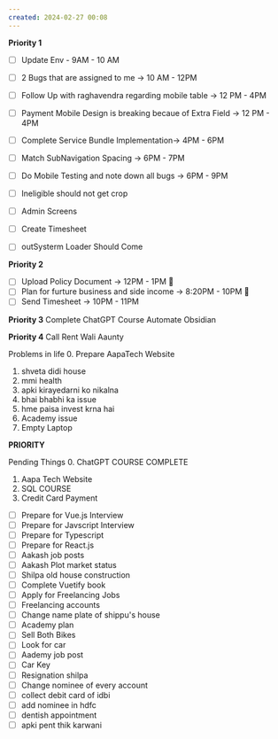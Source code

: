 ```yaml
---
created: 2024-02-27 00:08
---
```

**Priority 1**
- [ ] Update Env - 9AM - 10 AM
- [ ] 2 Bugs that are assigned to me -> 10 AM - 12PM
- [ ] Follow Up with raghavendra regarding mobile table -> 12 PM - 4PM
- [ ] Payment Mobile Design is breaking becaue of Extra Field -> 12 PM - 4PM
- [ ] Complete Service Bundle Implementation-> 4PM - 6PM
- [ ] Match SubNavigation Spacing -> 6PM - 7PM
- [ ] Do Mobile Testing and note down all bugs -> 6PM - 9PM 
- [ ] Ineligible should not get crop
- [ ] Admin Screens
- [ ] Create Timesheet
- [ ] outSysterm Loader Should Come


**Priority 2**
- [ ] Upload Policy Document -> 12PM - 1PM 🔺
- [ ] Plan for furture business and side income -> 8:20PM - 10PM 🔼
- [ ] Send Timesheet -> 10PM - 11PM

**Priority 3**
Complete ChatGPT Course
Automate Obsidian

**Priority 4**
Call Rent Wali Aaunty


Problems in life
0. Prepare AapaTech Website
1. shveta didi house
2. mmi health
3. apki kirayedarni ko nikalna
4. bhai bhabhi ka issue
5. hme paisa invest krna hai
6. Academy issue
7. Empty Laptop 


**PRIORITY**

Pending Things
0. ChatGPT COURSE COMPLETE
1. Aapa Tech Website
2. SQL COURSE
3. Credit Card Payment

- [ ] Prepare for Vue.js Interview
- [ ] Prepare for Javscript Interview
- [ ] Prepare for Typescript
- [ ] Prepare for React.js
- [ ] Aakash job posts
- [ ] Aakash Plot market status
- [ ] Shilpa old house construction
- [ ] Complete Vuetify book
- [ ] Apply for Freelancing Jobs
- [ ] Freelancing accounts
- [ ] Change name plate of shippu's house
- [ ] Academy plan
- [ ] Sell Both Bikes
- [ ] Look for car
- [ ] Aademy job post
- [ ] Car Key
- [ ] Resignation shilpa
- [ ] Change nominee of every account
- [ ] collect debit card of idbi
- [ ] add nominee in hdfc
- [ ] dentish appointment
- [ ] apki pent thik karwani
